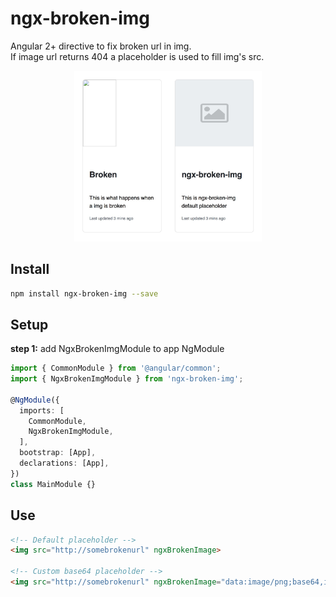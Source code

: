 
# ngx-broken-img

Angular 2+ directive to fix broken url in img.  
If image url returns 404 a placeholder is used to fill img's src.
<div align="center">
  <img src="https://raw.githubusercontent.com/andreagrossetti/ngx-broken-img/master/projects/ngx-broken-img/src/assets/example.jpg" width="300">
</div>


## Install

```bash
npm install ngx-broken-img --save
```

## Setup

**step 1:** add NgxBrokenImgModule to app NgModule

```typescript
import { CommonModule } from '@angular/common';
import { NgxBrokenImgModule } from 'ngx-broken-img';

@NgModule({
  imports: [
    CommonModule,
    NgxBrokenImgModule,
  ],
  bootstrap: [App],
  declarations: [App],
})
class MainModule {}
```

## Use

```html
<!-- Default placeholder -->
<img src="http://somebrokenurl" ngxBrokenImage>

<!-- Custom base64 placeholder -->
<img src="http://somebrokenurl" ngxBrokenImage="data:image/png;base64,iVBORw0KGgoAAAANSUhEUgAAAAEAAAABCAQAAAC1HAwCAAAAC0lEQVR42mM88x8AAp0BzdNtlUkAAAAASUVORK5CYII="> 
```

